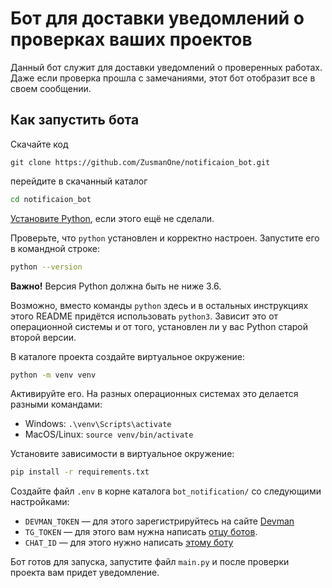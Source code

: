 # Бот для доставки уведомлений о проверках ваших проектов

Данный бот служит для доставки уведомлений о проверенных работах. Даже если проверка прошла с замечаниями,
этот бот отобразит все в своем сообщении.

## Как запустить бота
Скачайте код  
```
git clone https://github.com/ZusmanOne/notificaion_bot.git
```
перейдите в скачанный каталог 
```sh
cd notificaion_bot
```
[Установите Python](https://www.python.org/), если этого ещё не сделали.

Проверьте, что `python` установлен и корректно настроен. Запустите его в командной строке:
```sh
python --version
```
**Важно!** Версия Python должна быть не ниже 3.6.

Возможно, вместо команды `python` здесь и в остальных инструкциях этого README придётся использовать `python3`. Зависит это от операционной системы и от того, установлен ли у вас Python старой второй версии.

В каталоге проекта создайте виртуальное окружение:
```sh
python -m venv venv
```
Активируйте его. На разных операционных системах это делается разными командами:

- Windows: `.\venv\Scripts\activate`
- MacOS/Linux: `source venv/bin/activate`


Установите зависимости в виртуальное окружение:
```sh
pip install -r requirements.txt
```

Создайте файл `.env` в корне каталога `bot_notification/` со следующими настройками:

- `DEVMAN_TOKEN` — для этого зарегистрируйтесь на сайте [Devman](https://dvmn.org)
- `TG_TOKEN` — для этого вам нужна написать [отцу ботов](https://telegram.me/BotFather).
- `CHAT_ID` — для этого нужно написать [этому боту](https://telegram.me/getmyid_bot)

Бот готов для запуска, запустите файл `main.py` и после проверки проекта вам придет уведомление.